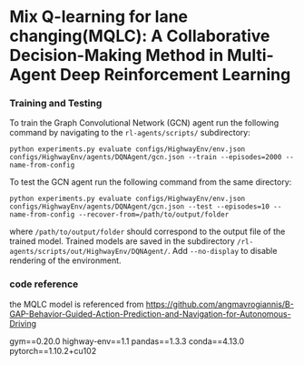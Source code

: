 # Mix Q-learning for lane changing(MQLC): A Collaborative Decision-Making Method in Multi-Agent Deep Reinforcement Learning

### Training and Testing
To train the Graph Convolutional Network (GCN) agent run the following command by navigating to the `rl-agents/scripts/` subdirectory:

```
python experiments.py evaluate configs/HighwayEnv/env.json configs/HighwayEnv/agents/DQNAgent/gcn.json --train --episodes=2000 --name-from-config
```

To test the GCN agent run the following command from the same directory:

```
python experiments.py evaluate configs/HighwayEnv/env.json configs/HighwayEnv/agents/DQNAgent/gcn.json --test --episodes=10 --name-from-config --recover-from=/path/to/output/folder
```

where `/path/to/output/folder` should correspond to the output file of the trained model. Trained models are saved in the subdirectory `/rl-agents/scripts/out/HighwayEnv/DQNAgent/`. Add `--no-display` to disable rendering of the environment.

### code reference 
the MQLC model is referenced from https://github.com/angmavrogiannis/B-GAP-Behavior-Guided-Action-Prediction-and-Navigation-for-Autonomous-Driving

gym==0.20.0 highway-env==1.1 pandas==1.3.3 conda==4.13.0 pytorch==1.10.2+cu102 
